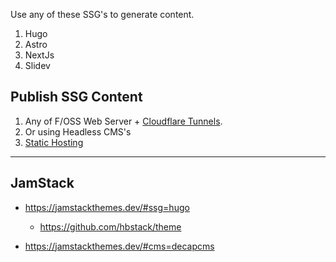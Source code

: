 Use any of these SSG's to generate content.

1. Hugo
2. Astro
3. NextJs
4. Slidev

## Publish SSG Content

1. Any of F/OSS Web Server + [Cloudflare Tunnels](https://fossengineer.com/selfhosting-cloudflared-tunnel-docker/).
2. Or using Headless CMS's
3. [Static Hosting](https://fossengineer.com/alternatives-for-hosting-static-websites/)


---

## JamStack

* https://jamstackthemes.dev/#ssg=hugo
    * https://github.com/hbstack/theme

* https://jamstackthemes.dev/#cms=decapcms